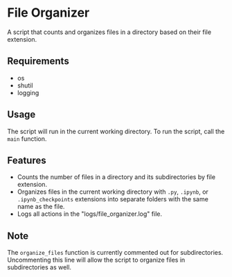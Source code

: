 # File Organizer

A script that counts and organizes files in a directory based on their file extension.

## Requirements

- os
- shutil
- logging

## Usage

The script will run in the current working directory. To run the script, call the `main` function.

## Features

- Counts the number of files in a directory and its subdirectories by file extension.
- Organizes files in the current working directory with `.py`, `.ipynb`, or `.ipynb_checkpoints` extensions into separate folders with the same name as the file.
- Logs all actions in the "logs/file_organizer.log" file.

## Note

The `organize_files` function is currently commented out for subdirectories. Uncommenting this line will allow the script to organize files in subdirectories as well.
